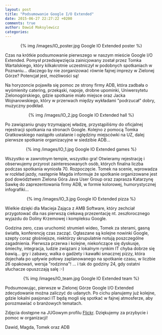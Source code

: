 ```yaml
---
layout: post
title: "Podsumowanie Google I/O Extended"
date: 2015-06-27 22:27:22 +0200
comments: true
author: Dawid Maksylewicz
categories: 
---
```

<center>
{% img /images/IO_poster.jpg Google IO Extended poster %}
</center>

Czas na krótkie podsumowanie pierwszego w naszym mieście Google I/O Extended. Pomysł przedsięwzięcia zainicjowany został przez Tomka Wartalskiego, który kilkakrotnie uczestniczył w podobnych spotkaniach w Poznaniu... dlaczego by nie zorganizować równie fajnej imprezy w Zielonej Górze? Potencjał jest, możliwości są!

<!-- more -->

Na horyzoncie pojawiła się pomoc ze strony firmy ADB, która zadbała o wyśmienity catering, przekąski, napoje, drobne upominki, Uniwersytetu Zielonogórskiego, gdzie spotkanie miało miejsce oraz Jacka Wojnarowskiego, który w przerwach między wykładami "podrzucał" dobry, muzyczny podkład.

<center>
{% img /images/IO_2.jpg Google IO Extended hall %}
</center>

Po zawiązaniu grupy trzymającej władzę, przystąpiliśmy do oficjalnej rejestracji spotkania na stronach Google. Kolejno z pomocą Tomka Gratkowskiego nastąpiło ustalanie i oględziny miejscówki na UZ, dalej pierwsze spotkanie organizacyjne w siedzibie ADB...

<center>
{% img /images/IO_1.jpg Google IO Extended games %}
</center>

Wszystko w zawrotnym tempie, wszystko gra! Otwieramy rejestrację i obserwujemy przyrost zainteresowanych osób, których finalna liczba podczas spotkania wyniosła 70. Rozpoczęcie. Tomek na scenie, wprowadza w rozkład jazdy, następnie Magda informuje że spotkanie organizowane jest pod dowództwem Zielona Góra Java User Group oraz zaprasza Katarzynę Sawkę do zaprezentowania firmy ADB, w formie kolorowej, humorystycznej infografiki...

<center>
{% img /images/IO_3.jpg Google IO Extended pizza %}
</center>

Wielkie dzięki dla Macieja Zająca z AMB Software, który zechciał przygotować dla nas pierwszą ciekawą przezentację nt. zeszłorocznego wyjazdu do Doliny Krzemowej i kompleksu Google.

Godzina zero, czas uruchomić strumień wideo, Tomek za sterami, gasną światła, konferencję czas zacząć. Ogłaszane są kolejne nowinki Google, szepty coraz głośniejsze, niektórzy skrupulatnie notują poszczególne zagadnienia. Pierwsza przerwa i kolejne, niekończące się dyskusje, śmiechy, integracja, ludzie związani z lokalnym rynkim IT chyba dobrze się bawią... gry i zabawy, walka o gadżety i kawałki smacznej pizzy, która dojechała po upływie połowy zaplanowanego na spotkanie czasu, w liczbie 26 opakowań, wersja "rodzinna"! ... i tak do godziny 24, gdy ostatni słuchacze opuszczają salę :-)

<center>
{% img /images/IO_team.jpg Google IO Extended team %}
</center>

Podsumowując, pierwsze w Zielonej Górze Google I/O Extended zdecydowanie można zaliczyć do udanych. Po cichu planujemy już kolejne, gdzie lokalni pasjonaci IT będą mogli się spotkać w fajnej atmosferze, aby porozmawiać o branżowych tematach.

Zdjęcia dostępne na JUGowym profilu [Flickr](https://www.flickr.com/photos/zgjug/sets/72157653668120125). Dziękujemy za przybycie i pomoc w organizacji!

Dawid, Magda, Tomek oraz ADB
